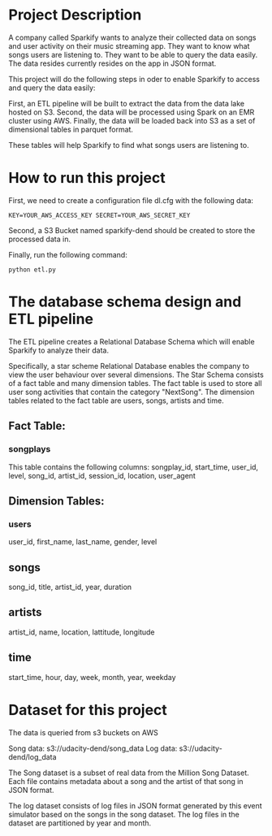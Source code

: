 # Project Description

A company called Sparkify wants to analyze their collected data on songs and user activity on their music streaming app. They want to know what songs users are listening to. They want to be able to query the data easily. The data resides currently resides on the app in JSON format.

This project will do the following steps in oder to enable Sparkify to access and query the data easily:

First, an ETL pipeline will be built to extract the data from the data lake hosted on S3. Second, the data will be processed  using Spark on an EMR cluster using AWS. Finally, the data will be loaded back into S3 as a set of dimensional tables in parquet format.

These tables will help Sparkify to find what songs users are listening to.


# How to run this project
First, we need to create a configuration file dl.cfg with the following data:

`KEY=YOUR_AWS_ACCESS_KEY
SECRET=YOUR_AWS_SECRET_KEY`

Second, a S3 Bucket named sparkify-dend should be created to store the processed data in. 

Finally, run the following command:

`python etl.py`


# The database schema design and ETL pipeline
The ETL pipeline creates a Relational Database Schema which will enable Sparkify to analyze their data. 

Specifically, a star scheme Relational Database enables the company to view the user behaviour over several dimensions. The Star Schema consists of a fact table and many dimension tables. The fact table is used to store all user song activities that contain the category "NextSong". The dimension tables related to the fact table are users, songs, artists and time.

## Fact Table:

### songplays
This table contains the following columns:
songplay_id, start_time, user_id, level, song_id, artist_id, session_id, location, user_agent

## Dimension Tables:
### users
user_id, first_name, last_name, gender, level

## songs
song_id, title, artist_id, year, duration

## artists 
artist_id, name, location, lattitude, longitude

## time
start_time, hour, day, week, month, year, weekday

# Dataset for this project
The data is queried from s3 buckets on AWS

Song data: s3://udacity-dend/song_data
Log data: s3://udacity-dend/log_data

The Song dataset is a subset of real data from the Million Song Dataset. Each file contains metadata about a song and the artist of that song in JSON format.

The log dataset consists of log files in JSON format generated by this event simulator based on the songs in the song dataset. The log files in the dataset are partitioned by year and month.
